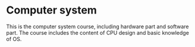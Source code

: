 # Computer system

This is the computer system course, including hardware part and software part. The course includes the content of CPU design and basic knowledge of OS.  

